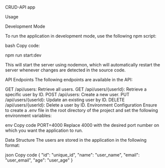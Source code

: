 CRUD-API app

Usage

Development Mode

To run the application in development mode, use the following npm script:

bash
Copy code:

npm run start:dev

This will start the server using nodemon, which will automatically restart the server whenever changes are detected in the source code.




API Endpoints
The following endpoints are available in the API:

GET /api/users: Retrieve all users.
GET /api/users/{userId}: Retrieve a specific user by ID.
POST /api/users: Create a new user.
PUT /api/users/{userId}: Update an existing user by ID.
DELETE /api/users/{userId}: Delete a user by ID.
Environment Configuration
Ensure to create a .env file in the root directory of the project and set the following environment variables:

env
Copy code
PORT=4000
Replace 4000 with the desired port number on which you want the application to run.

Data Structure
The users are stored in the application in the following format:

json
Copy code
{
  "id": "unique_id",
  "name": "user_name",
  "email": "user_email",
  "age": "user_age"
}